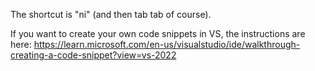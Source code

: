 The shortcut is "ni" (and then tab tab of course).

If you want to create your own code snippets in VS, the instructions are here: https://learn.microsoft.com/en-us/visualstudio/ide/walkthrough-creating-a-code-snippet?view=vs-2022

